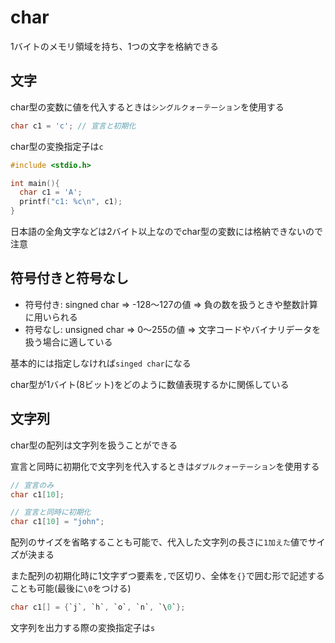 # char
1バイトのメモリ領域を持ち、1つの文字を格納できる

## 文字
char型の変数に値を代入するときは`シングルクォーテーション`を使用する
```c
char c1 = 'c'; // 宣言と初期化
```

char型の変換指定子は`c`
```c
#include <stdio.h>

int main(){
  char c1 = 'A';
  printf("c1: %c\n", c1);
}
```

日本語の全角文字などは2バイト以上なのでchar型の変数には格納できないので注意

## 符号付きと符号なし
- 符号付き: singned char => -128～127の値 => 負の数を扱うときや整数計算に用いられる
- 符号なし: unsigned char => 0～255の値 => 文字コードやバイナリデータを扱う場合に適している

基本的には指定しなければ`singed char`になる

char型が1バイト(8ビット)をどのように数値表現するかに関係している

## 文字列
char型の配列は文字列を扱うことができる

宣言と同時に初期化で文字列を代入するときは`ダブルクォーテーション`を使用する

```c
// 宣言のみ
char c1[10];

// 宣言と同時に初期化
char c1[10] = "john";
```

配列のサイズを省略することも可能で、代入した文字列の長さに`1加えた`値でサイズが決まる

また配列の初期化時に1文字ずつ要素を`,`で区切り、全体を`{}`で囲む形で記述することも可能(最後に`\0`をつける)
```c
char c1[] = {`j`, `h`, `o`, `n`, `\0`};
```
文字列を出力する際の変換指定子は`s`

